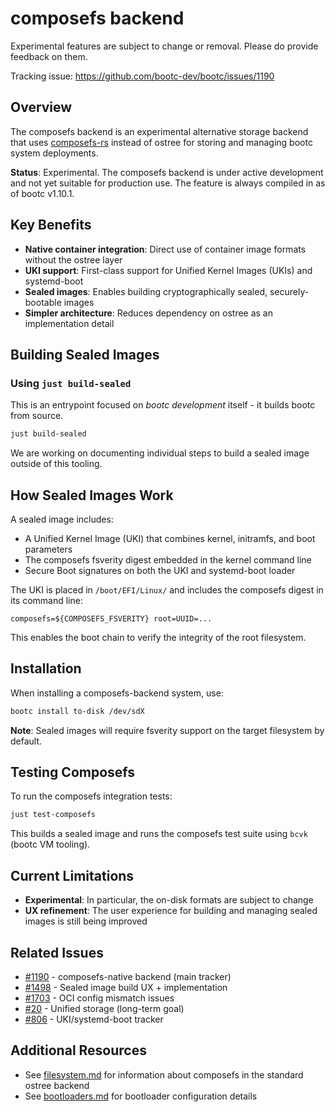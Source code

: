 # composefs backend

Experimental features are subject to change or removal. Please
do provide feedback on them.

Tracking issue: <https://github.com/bootc-dev/bootc/issues/1190>

## Overview

The composefs backend is an experimental alternative storage backend that uses [composefs-rs](https://github.com/containers/composefs-rs) instead of ostree for storing and managing bootc system deployments.

**Status**: Experimental. The composefs backend is under active development and not yet suitable for production use. The feature is always compiled in as of bootc v1.10.1.

## Key Benefits

- **Native container integration**: Direct use of container image formats without the ostree layer
- **UKI support**: First-class support for Unified Kernel Images (UKIs) and systemd-boot
- **Sealed images**: Enables building cryptographically sealed, securely-bootable images
- **Simpler architecture**: Reduces dependency on ostree as an implementation detail

## Building Sealed Images

### Using `just build-sealed`

This is an entrypoint focused on *bootc development* itself - it builds bootc
from source.

```bash
just build-sealed
```

We are working on documenting individual steps to build a sealed image outside of
this tooling.

## How Sealed Images Work

A sealed image includes:
- A Unified Kernel Image (UKI) that combines kernel, initramfs, and boot parameters
- The composefs fsverity digest embedded in the kernel command line
- Secure Boot signatures on both the UKI and systemd-boot loader

The UKI is placed in `/boot/EFI/Linux/` and includes the composefs digest in its command line:
```
composefs=${COMPOSEFS_FSVERITY} root=UUID=...
```

This enables the boot chain to verify the integrity of the root filesystem.

## Installation

When installing a composefs-backend system, use:

```bash
bootc install to-disk /dev/sdX
```

**Note**: Sealed images will require fsverity support on the target filesystem by default.

## Testing Composefs

To run the composefs integration tests:

```bash
just test-composefs
```

This builds a sealed image and runs the composefs test suite using `bcvk` (bootc VM tooling).

## Current Limitations

- **Experimental**: In particular, the on-disk formats are subject to change
- **UX refinement**: The user experience for building and managing sealed images is still being improved

## Related Issues

- [#1190](https://github.com/bootc-dev/bootc/issues/1190) - composefs-native backend (main tracker)
- [#1498](https://github.com/bootc-dev/bootc/issues/1498) - Sealed image build UX + implementation
- [#1703](https://github.com/bootc-dev/bootc/issues/1703) - OCI config mismatch issues
- [#20](https://github.com/bootc-dev/bootc/issues/20) - Unified storage (long-term goal)
- [#806](https://github.com/bootc-dev/bootc/issues/806) - UKI/systemd-boot tracker

## Additional Resources

- See [filesystem.md](filesystem.md) for information about composefs in the standard ostree backend
- See [bootloaders.md](bootloaders.md) for bootloader configuration details
